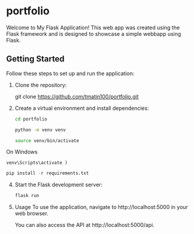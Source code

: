 # portfolio

Welcome to My Flask Application! This web app was created using the Flask framework and is designed to showcase a simple webbapp using Flask.
## Getting Started

Follow these steps to set up and run the application:

1. Clone the repository:
   
   git clone https://github.com/tmatin100/portfolio.git

2. Create a virtual environment and install dependencies:
   ```bash
   cd portfolio
   ```

   ```bash
   python -m venv venv
   ```

   ```bash
   source venv/bin/activate
   ```

On Windows

   ```
   venv\Scripts\activate )
   ```

   ```python
   pip install -r requirements.txt
   ```

4. Start the Flask development server:

    ```python
    flask run
   ```

5. Usage
     To use the application, navigate to http://localhost:5000 in your web browser.

     You can also access the API at http://localhost:5000/api.
